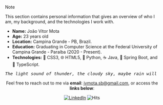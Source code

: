<!-- README.md -->
<!-- Informações Pessoais -->

> [!NOTE]
> This section contains personal information that gives an overview of who I am, my background, and the technologies I work with.
> - **Name:** João Vitor Mota
> - **Age:** 23 years old
> - **Location:** Campina Grande - PB, Brazil.
> - **Education:** Graduating in Computer Science at the Federal University of Campina Grande - Paraíba (2020 - Present).
> - **Technologies:** 🎨 CSS3, 🌐 HTML5, 🐍 Python, ☕ Java, 🍃 Spring Boot, and 📄 TypeScript.

<!-- ![JVSMOTA's GitHub stats](https://github-readme-stats.vercel.app/api?username=JVSMOTA&show_icons=true&theme=transparent) -->

<div align="center">
    <pre><i>The light sound of thunder, the cloudy sky, maybe rain will come.</i></pre>
</div>

<!-- Lista de Redes para Contato -->

<div align="center">


Feel free to reach out to me via **email**: [jvmota.sb@gmail.com](mailto:jvmota.sb@gmail.com), or access the **links below**:

[![LinkedIn](https://img.shields.io/badge/Linkedin-0077B5)](https://www.linkedin.com/in/jvsmota/)
![Hits](https://hits.sh/github.com/JVSMOTA.svg?color=0077B5)

</div>